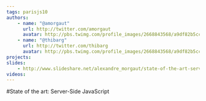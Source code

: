 ```yaml
---
tags: parisjs10
authors:
    - name: "@amorgaut"
      url: http://twitter.com/amorgaut
      avatar: http://pbs.twimg.com/profile_images/2668843568/a9df82b5ccc7f14fca575d40c6060ceb_bigger.png
    - name: "@thibarg"
      url: http://twitter.com/thibarg
      avatar: http://pbs.twimg.com/profile_images/2668843568/a9df82b5ccc7f14fca575d40c6060ceb_bigger.png
projects:
slides:
    - http://www.slideshare.net/alexandre_morgaut/state-of-the-art-serverside-javascript-parisjs
videos:
---
```

#State of the art: Server-Side JavaScript
